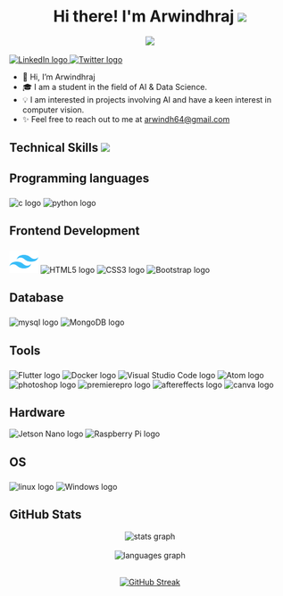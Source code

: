 
<h1 align='center'> Hi there! I'm Arwindhraj <img src = "https://raw.githubusercontent.com/MartinHeinz/MartinHeinz/master/wave.gif" width = 30px> </h1>
<p align='center'>
</p>

<p align='center'>
  <a href="https://github.com/DenverCoder1/readme-typing-svg">
    <img src="https://readme-typing-svg.herokuapp.com?font=IBM+Plex+Sans&color=268CFF&size=20&lines=Welcome+to+my+GitHub+Profile!;I'm+a+Student+of+AI+%26+DS;Passionate+about+AI+and+Computer+Vision" />
  </a>
</p>
   

<a href="https://www.linkedin.com/in/arwindh-raj-0155b621a/" target="_blank"> 
  <img src="https://cdn.jsdelivr.net/gh/devicons/devicon/icons/linkedin/linkedin-original.svg" height="40" width="52" alt="LinkedIn logo" />
</a>

<a href="https://twitter.com/Arwin_06">
  <img src="https://cdn.jsdelivr.net/gh/devicons/devicon/icons/twitter/twitter-original.svg" height="40" width="52" alt="Twitter logo" />
</a>


- 👋 Hi, I’m Arwindhraj
- 🎓 I am a student in the field of AI & Data Science.
- 💡 I am interested in projects involving AI and have a keen interest in computer vision.
- ✨ Feel free to reach out to me at arwindh64@gmail.com

<h2> Technical Skills <img src = "https://media2.giphy.com/media/QssGEmpkyEOhBCb7e1/giphy.gif?cid=ecf05e47a0n3gi1bfqntqmob8g9aid1oyj2wr3ds3mg700bl&rid=giphy.gif" width = 32px> </h2>

<h2 align="left">Programming languages</h2>

###

<div align="left">
  
  <img src="https://cdn.jsdelivr.net/gh/devicons/devicon/icons/c/c-original.svg" height="40" width="52" alt="c logo"  />
  <img src="https://cdn.jsdelivr.net/gh/devicons/devicon/icons/python/python-original.svg" height="40" width="52" alt="python logo"  />
</div>

###

<h2 align="left">Frontend Development</h2>

###

<div align="left">
  <img src="https://raw.githubusercontent.com/devicons/devicon/master/icons/tailwindcss/tailwindcss-plain.svg" height="40" width="52" alt="Tailwind CSS logo" />
  <img src="https://cdn.jsdelivr.net/gh/devicons/devicon/icons/html5/html5-original.svg" height="40" width="52" alt="HTML5 logo" />
  <img src="https://cdn.jsdelivr.net/gh/devicons/devicon/icons/css3/css3-original.svg" height="40" width="52" alt="CSS3 logo" />
  <img src="https://cdn.jsdelivr.net/gh/devicons/devicon/icons/bootstrap/bootstrap-original.svg" height="40" width="52" alt="Bootstrap logo" />
</div>

###

<h2 align="left">Database</h2>

###

<div align="left">
  <img src="https://cdn.jsdelivr.net/gh/devicons/devicon/icons/mysql/mysql-original.svg" height="40" width="52" alt="mysql logo"  />
  <img src="https://cdn.jsdelivr.net/gh/devicons/devicon/icons/mongodb/mongodb-original.svg" height="40" width="52" alt="MongoDB logo" />
</div>

###

<h2 align="left">Tools</h2>

###

<div align="left">
  <img src="https://cdn.jsdelivr.net/gh/devicons/devicon/icons/flutter/flutter-original.svg" height="40" width="52" alt="Flutter logo" />
  <img src="https://cdn.jsdelivr.net/gh/devicons/devicon/icons/docker/docker-original.svg" height="40" width="52" alt="Docker logo" />
  <img src="https://cdn.jsdelivr.net/gh/devicons/devicon/icons/visualstudio/visualstudio-plain.svg" height="40" width="52" alt="Visual Studio Code logo" />
  <img src="https://cdn.jsdelivr.net/gh/devicons/devicon/icons/atom/atom-original.svg" height="40" width="52" alt="Atom logo" />
  <img src="https://cdn.jsdelivr.net/gh/devicons/devicon/icons/photoshop/photoshop-line.svg" height="40" width="52" alt="photoshop logo"  />
  <img src="https://cdn.jsdelivr.net/gh/devicons/devicon/icons/premierepro/premierepro-original.svg" height="40" width="52" alt="premierepro logo"  />
  <img src="https://cdn.jsdelivr.net/gh/devicons/devicon/icons/aftereffects/aftereffects-original.svg" height="40" width="52" alt="aftereffects logo"  />
  <img src="https://cdn.jsdelivr.net/gh/devicons/devicon/icons/canva/canva-original.svg" height="40" width="52" alt="canva logo"  />
</div>

###

<h2 align="left">Hardware</h2>
<div align="left">
  <img src="https://developer.nvidia.com/sites/default/files/akamai/embedded/images/jetsonNano/JetsonNano-DevKit_Front-Top_Right_trimmed.jpg" height="40" width="52" alt="Jetson Nano logo" />
  <img src="https://cdn.jsdelivr.net/gh/devicons/devicon/icons/raspberrypi/raspberrypi-original.svg" height="40" width="52" alt="Raspberry Pi logo" />
</div>

###

<h2 align="left">OS</h2>

###

<div align="left">
  <img src="https://cdn.jsdelivr.net/gh/devicons/devicon/icons/linux/linux-original.svg" height="40" width="52" alt="linux logo"  />
  <img src="https://cdn.jsdelivr.net/gh/devicons/devicon/icons/windows8/windows8-original.svg" height="40" width="52" alt="Windows logo" />
</div>

###

<h2> GitHub Stats </h2>

<div align= "center">
  <img margin="10" src="https://github-readme-stats.vercel.app/api?hide_title=false&hide_rank=false&show_icons=true&include_all_commits=true&icon_color=FBCA04&title_color=FBCA04&count_private=true&disable_animations=false&theme=dark&locale=en&hide_border=false&card_width=470&username=Arwindhraj" height="200" alt="stats graph"  /> </div> </br>
</div>

<div align="center">
  <img margin="10" src="https://github-readme-stats.vercel.app/api/top-langs?locale=en&hide_title=false&layout=compact&card_width=400&langs_count=5&theme=dark&icon_color=FBCA04&title_color=FBCA04&hide_border=false&username=Arwindhraj" height="200" alt="languages graph" />
  <br /><br />
</div>
<div align="center" >

[![GitHub Streak](https://streak-stats.demolab.com?user=Arwindhraj&height="200"&theme=dark&card_width=485&icon_color=FBCA04&title_color=FBCA04&hide_border=false)](https://git.io/streak-stats)

<br>

